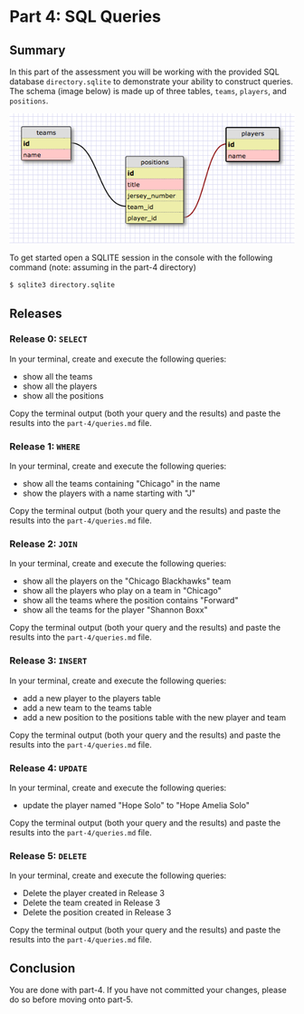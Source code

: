 # Part 4: SQL Queries
## Summary
In this part of the assessment you will be working with the provided SQL database
`directory.sqlite` to demonstrate your ability to construct queries. The schema
(image below) is made up of three tables, `teams`, `players`, and `positions`.

![Schema](data/schema.png)

To get started open a SQLITE session in the console with the following command (note: assuming in the part-4 directory)

```bash
$ sqlite3 directory.sqlite
```

## Releases
### Release 0: `SELECT`
In your terminal, create and execute the following queries:
- show all the teams
- show all the players
- show all the positions

Copy the terminal output (both your query and the results) and paste the results into the `part-4/queries.md` file.

### Release 1: `WHERE`
In your terminal, create and execute the following queries:
- show all the teams containing "Chicago" in the name
- show the players with a name starting with "J"

Copy the terminal output (both your query and the results) and paste the results into the `part-4/queries.md` file.

### Release 2: `JOIN`
In your terminal, create and execute the following queries:
- show all the players on the "Chicago Blackhawks" team
- show all the players who play on a team in "Chicago"
- show all the teams where the position contains "Forward"
- show all the teams for the player "Shannon Boxx"

Copy the terminal output (both your query and the results) and paste the results into the `part-4/queries.md` file.

### Release 3: `INSERT`
In your terminal, create and execute the following queries:
- add a new player to the players table
- add a new team to the teams table
- add a new position to the positions table with the new player and team

Copy the terminal output (both your query and the results) and paste the results into the `part-4/queries.md` file.

### Release 4: `UPDATE`
In your terminal, create and execute the following queries:
- update the player named "Hope Solo" to "Hope Amelia Solo"

Copy the terminal output (both your query and the results) and paste the results into the `part-4/queries.md` file.

### Release 5: `DELETE`
In your terminal, create and execute the following queries:
- Delete the player created in Release 3
- Delete the team created in Release 3
- Delete the position created in Release 3

Copy the terminal output (both your query and the results) and paste the results into the `part-4/queries.md` file.

## Conclusion
You are done with part-4. If you have not committed your changes, please do so before moving onto part-5.
